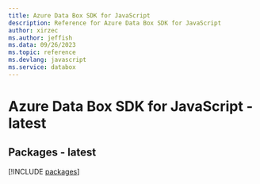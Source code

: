```yaml
---
title: Azure Data Box SDK for JavaScript
description: Reference for Azure Data Box SDK for JavaScript
author: xirzec
ms.author: jeffish
ms.data: 09/26/2023
ms.topic: reference
ms.devlang: javascript
ms.service: databox
---
```

# Azure Data Box SDK for JavaScript - latest
## Packages - latest
[!INCLUDE [packages](data-box-index.md)]